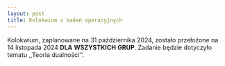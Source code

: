 ```yaml
---
layout: post
title: Kolokwium z badań operacyjnych
---
```


Kolokwium, zaplanowane na 31 października 2024, zostało przełożone na 14 listopada 2024 __DLA__ __WSZYSTKICH__ __GRUP__. 
Zadanie będzie dotyczyło tematu ,,Teoria dualności''.


